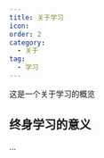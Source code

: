 ```yaml
---
title: 关于学习
icon:
order: 2
category:
  - 关于
tag:
  - 学习
---
```


这是一个关于学习的概览

<!-- more -->

## 终身学习的意义

...
